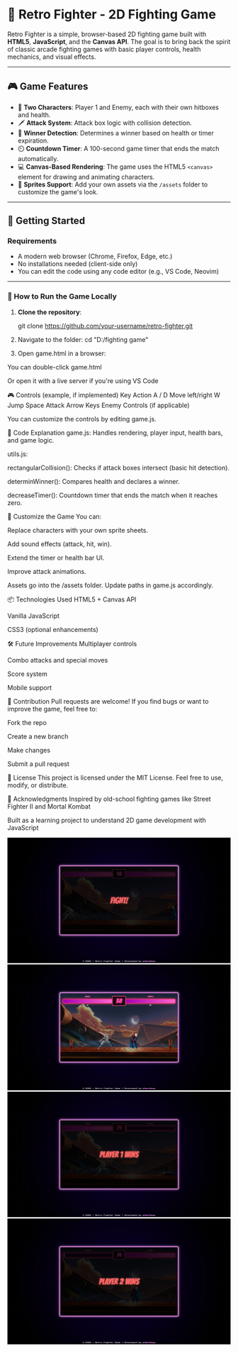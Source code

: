 # 🥊 Retro Fighter - 2D Fighting Game

Retro Fighter is a simple, browser-based 2D fighting game built with **HTML5**, **JavaScript**, and the **Canvas API**. The goal is to bring back the spirit of classic arcade fighting games with basic player controls, health mechanics, and visual effects.

---

## 🎮 Game Features

- 🔺 **Two Characters**: Player 1 and Enemy, each with their own hitboxes and health.
- 🗡️ **Attack System**: Attack box logic with collision detection.
- 🧠 **Winner Detection**: Determines a winner based on health or timer expiration.
- ⏲️ **Countdown Timer**: A 100-second game timer that ends the match automatically.
- 💻 **Canvas-Based Rendering**: The game uses the HTML5 `<canvas>` element for drawing and animating characters.
- 🎨 **Sprites Support**: Add your own assets via the `/assets` folder to customize the game's look.

---

## 🚀 Getting Started

### Requirements

- A modern web browser (Chrome, Firefox, Edge, etc.)
- No installations needed (client-side only)
- You can edit the code using any code editor (e.g., VS Code, Neovim)

---

### 🔧 How to Run the Game Locally

1. **Clone the repository**:

   git clone https://github.com/your-username/retro-fighter.git

2. Navigate to the folder:
   cd "D:/fighting game"

3. Open game.html in a browser:

You can double-click game.html

Or open it with a live server if you're using VS Code

🎮 Controls (example, if implemented)
Key Action
A / D Move left/right
W Jump
Space Attack
Arrow Keys Enemy Controls (if applicable)

You can customize the controls by editing game.js.

🧠 Code Explanation
game.js: Handles rendering, player input, health bars, and game logic.

utils.js:

rectangularCollision(): Checks if attack boxes intersect (basic hit detection).

determinWinner(): Compares health and declares a winner.

decreaseTimer(): Countdown timer that ends the match when it reaches zero.

🎨 Customize the Game
You can:

Replace characters with your own sprite sheets.

Add sound effects (attack, hit, win).

Extend the timer or health bar UI.

Improve attack animations.

Assets go into the /assets folder. Update paths in game.js accordingly.

📦 Technologies Used
HTML5 + Canvas API

Vanilla JavaScript

CSS3 (optional enhancements)

🛠️ Future Improvements
Multiplayer controls

Combo attacks and special moves

Score system

Mobile support

🤝 Contribution
Pull requests are welcome! If you find bugs or want to improve the game, feel free to:

Fork the repo

Create a new branch

Make changes

Submit a pull request

📄 License
This project is licensed under the MIT License. Feel free to use, modify, or distribute.

🙌 Acknowledgments
Inspired by old-school fighting games like Street Fighter II and Mortal Kombat

Built as a learning project to understand 2D game development with JavaScript

![Screenshot 1](screenshots/fight.jpeg)
![Screenshot 2](screenshots/gameplay.jpeg)
![Screenshot 2](screenshots/player%201%20wins.jpeg)
![Screenshot 2](screenshots/player%202%20wins.jpeg)
